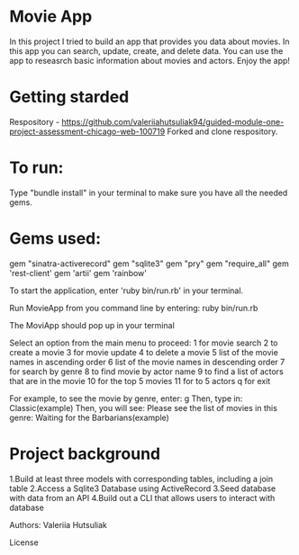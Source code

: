 # Movie App 
In this project I tried to build an app that provides you data about movies. In this app you can search, update, create, and delete data. You can use the app to reseasrch basic information about movies and actors. Enjoy the app!


# Getting starded 
 Respository - https://github.com/valeriiahutsuliak94/guided-module-one-project-assessment-chicago-web-100719
 Forked and clone respository. 

# To run:
Type "bundle install" in your terminal to make sure you have all the needed gems.

# Gems used:
gem "sinatra-activerecord"
gem "sqlite3"
gem "pry"
gem "require_all"
gem 'rest-client'
gem 'artii'
gem 'rainbow'

To start the application, enter 'ruby bin/run.rb' in your terminal.


Run MovieApp from you command line by entering:
ruby bin/run.rb

The MoviApp should pop up in your terminal

Select an option from the main menu to proceed:
1 for movie search
 2 to create a movie
 3 for movie update
 4 to delete a movie
 5 list of the movie names in ascending order
 6 list of the movie names in descending order
 7 for search by genre
 8 to find movie by actor name
 9 to find a list of actors that are in the movie
 10 for the top 5 movies
 11 for to 5 actors
 q for exit

For example, to see the movie by genre, enter:
g
Then, type in:
Classic(example)
Then, you will see:
Please see the list of movies in this genre:
Waiting for the Barbarians(example)


# Project background
1.Build at least three models with corresponding tables, including a join table
2.Access a Sqlite3 Database using ActiveRecord
3.Seed database with data from an API
4.Build out a CLI that allows users to interact with database

Authors: 
Valeriia Hutsuliak


License






